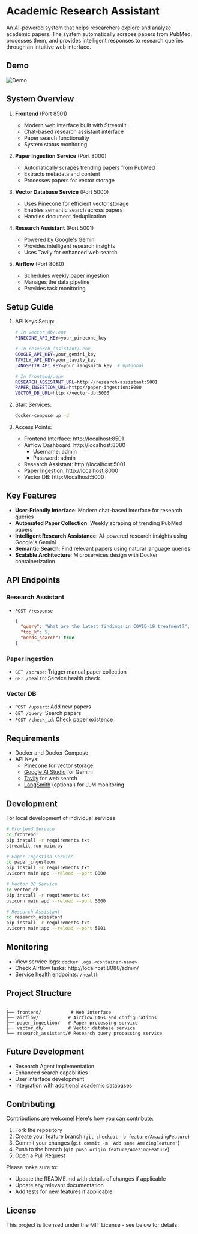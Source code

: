 # Academic Research Assistant

An AI-powered system that helps researchers explore and analyze academic papers. The system automatically scrapes papers from PubMed, processes them, and provides intelligent responses to research queries through an intuitive web interface.

## Demo
![Demo](https://github.com/user-attachments/assets/98689b34-a26a-44e6-a340-384f85d78a79)

## System Overview


1. **Frontend** (Port 8501)
   - Modern web interface built with Streamlit
   - Chat-based research assistant interface
   - Paper search functionality
   - System status monitoring

2. **Paper Ingestion Service** (Port 8000)
   - Automatically scrapes trending papers from PubMed
   - Extracts metadata and content
   - Processes papers for vector storage

3. **Vector Database Service** (Port 5000)
   - Uses Pinecone for efficient vector storage
   - Enables semantic search across papers
   - Handles document deduplication

4. **Research Assistant** (Port 5001)
   - Powered by Google's Gemini
   - Provides intelligent research insights
   - Uses Tavily for enhanced web search

5. **Airflow** (Port 8080)
   - Schedules weekly paper ingestion
   - Manages the data pipeline
   - Provides task monitoring

## Setup Guide

1. API Keys Setup:
   ```bash
   # In vector_db/.env
   PINECONE_API_KEY=your_pinecone_key

   # In research_assistant/.env
   GOOGLE_API_KEY=your_gemini_key
   TAVILY_API_KEY=your_tavily_key
   LANGSMITH_API_KEY=your_langsmith_key  # Optional

   # In frontend/.env
   RESEARCH_ASSISTANT_URL=http://research-assistant:5001
   PAPER_INGESTION_URL=http://paper-ingestion:8000
   VECTOR_DB_URL=http://vector-db:5000
   ```

2. Start Services:
   ```bash
   docker-compose up -d
   ```

3. Access Points:
   - Frontend Interface: http://localhost:8501
   - Airflow Dashboard: http://localhost:8080 
     - Username: admin
     - Password: admin
   - Research Assistant: http://localhost:5001
   - Paper Ingestion: http://localhost:8000
   - Vector DB: http://localhost:5000

## Key Features

- **User-Friendly Interface**: Modern chat-based interface for research queries
- **Automated Paper Collection**: Weekly scraping of trending PubMed papers
- **Intelligent Research Assistance**: AI-powered research insights using Google's Gemini
- **Semantic Search**: Find relevant papers using natural language queries
- **Scalable Architecture**: Microservices design with Docker containerization

## API Endpoints

### Research Assistant
- `POST /response`
  ```json
  {
    "query": "What are the latest findings in COVID-19 treatment?",
    "top_k": 5,
    "needs_search": true
  }
  ```

### Paper Ingestion
- `GET /scrape`: Trigger manual paper collection
- `GET /health`: Service health check

### Vector DB
- `POST /upsert`: Add new papers
- `GET /query`: Search papers
- `POST /check_id`: Check paper existence

## Requirements

- Docker and Docker Compose
- API Keys:
  - [Pinecone](https://www.pinecone.io/) for vector storage
  - [Google AI Studio](https://aistudio.google.com/app/apikey) for Gemini
  - [Tavily](https://app.tavily.com/home) for web search
  - [LangSmith](https://smith.langchain.com/) (optional) for LLM monitoring

## Development

For local development of individual services:

```bash
# Frontend Service
cd frontend
pip install -r requirements.txt
streamlit run main.py

# Paper Ingestion Service
cd paper_ingestion
pip install -r requirements.txt
uvicorn main:app --reload --port 8000

# Vector DB Service
cd vector_db
pip install -r requirements.txt
uvicorn main:app --reload --port 5000

# Research Assistant
cd research_assistant
pip install -r requirements.txt
uvicorn main:app --reload --port 5001
```

## Monitoring

- View service logs: `docker logs <container-name>`
- Check Airflow tasks: http://localhost:8080/admin/
- Service health endpoints: `/health`

## Project Structure

```
.
├── frontend/           # Web interface
├── airflow/           # Airflow DAGs and configurations
├── paper_ingestion/   # Paper processing service
├── vector_db/         # Vector database service
└── research_assistant/# Research query processing service
```

## Future Development

- Research Agent implementation
- Enhanced search capabilities
- User interface development
- Integration with additional academic databases

## Contributing

Contributions are welcome! Here's how you can contribute:

1. Fork the repository
2. Create your feature branch (`git checkout -b feature/AmazingFeature`)
3. Commit your changes (`git commit -m 'Add some AmazingFeature'`)
4. Push to the branch (`git push origin feature/AmazingFeature`)
5. Open a Pull Request

Please make sure to:
- Update the README.md with details of changes if applicable
- Update any relevant documentation
- Add tests for new features if applicable

## License

This project is licensed under the MIT License - see below for details:



